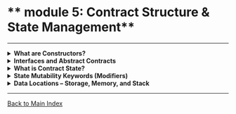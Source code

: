 # ** module 5: Contract Structure & State Management**

---



<details>
<summary><strong>What are Constructors?</strong></summary>

- 🏗 **Definition:** A constructor is a special function in Solidity that is executed only once when the contract is deployed.
- 🎯 **Purpose:** Used to initialize contract state variables.
- 📝 **Key Features:**
  - Defined using `constructor` keyword.
  - Cannot be called again after deployment.
  - Often used for setting immutable values.
- 🔥 **Example:**
  ```solidity
  contract Example {
      uint public value;
      constructor(uint _value) {
          value = _value;
      }
  }
  ```
- 💡 **Interactive Task:**
  - Write a contract with a constructor that sets an initial owner address.

</details>

<details>
<summary><strong>Interfaces and Abstract Contracts</strong></summary>

- 🖧 **Interfaces:**
  - Define a contract structure without implementing functions.
  - Used for interoperability between different contracts.
  - Cannot have state variables or constructors.
  - Example:
    ```solidity
    interface Token {
        function transfer(address recipient, uint amount) external;
    }
    ```

- 🏗 **Abstract Contracts:**
  - Allow function definitions without implementation.
  - Cannot be deployed on their own; used as base contracts.
  - Support inheritance for extending functionalities.
  - Example:
    ```solidity
    abstract contract Base {
        function doSomething() public virtual;
    }
    ```
- 💡 **Interactive Task:**
  - Create an interface for a voting system and implement it in a contract.

</details>

<details>
<summary><strong>What is Contract State?</strong></summary>

- 🔄 **Definition:** A contract’s state refers to its stored variables and values at a given time.
- 🗂 **State Variables:** Stored permanently on the blockchain and can change over time.
- 🚀 **Examples of State in Action:**
  - Token balances in an ERC-20 contract.
  - Ownership status in an NFT contract.
  - Voting tallies in a DAO.
- 🔥 **Example:**
  ```solidity
  contract StateExample {
      uint public counter;
      function increment() public {
          counter += 1;
      }
  }
  ```
- 💡 **Interactive Task:**
  - Modify a contract’s state and observe changes on Remix.

</details>

<details>
<summary><strong>State Mutability Keywords (Modifiers)</strong></summary>

- 🔍 **Understanding Function Mutability:**
  - `pure` → Cannot read or modify state variables.
  - `view` → Can read but not modify state variables.
  - `payable` → Allows the function to accept Ether.
- 🔥 **Example:**
  ```solidity
  contract MutabilityExample {
      uint public x;
      function setX(uint _x) public { x = _x; } // Modifies state
      function getX() public view returns (uint) { return x; } // Reads state
      function add(uint a, uint b) public pure returns (uint) { return a + b; } // No state access
  }
  ```
- 💡 **Interactive Task:**
  - Implement a function using all three mutability types and observe their effects.

</details>

<details>
<summary><strong>Data Locations – Storage, Memory, and Stack</strong></summary>

- 📌 **Storage:**
  - Data stored permanently on the blockchain.
  - Used for state variables.
  - Higher gas cost.

- 🔧 **Memory:**
  - Temporary data storage used within functions.
  - Automatically deleted after function execution.
  - Used for dynamic data structures like arrays and structs.

- 🏗 **Stack:**
  - Small temporary storage for variables.
  - Limited space, efficient for small calculations.

- 🔥 **Example:**
  ```solidity
  contract DataLocations {
      string public storedData = "Blockchain"; // Stored permanently
      
      function getMemoryData() public pure returns (string memory) {
          return "Temporary Data"; // Stored temporarily in memory
      }
  }
  ```
- 💡 **Interactive Task:**
  - Write a function that takes an array as an argument and modifies it in `memory`.

</details>

</details>

---

[Back to Main Index](index.md)
